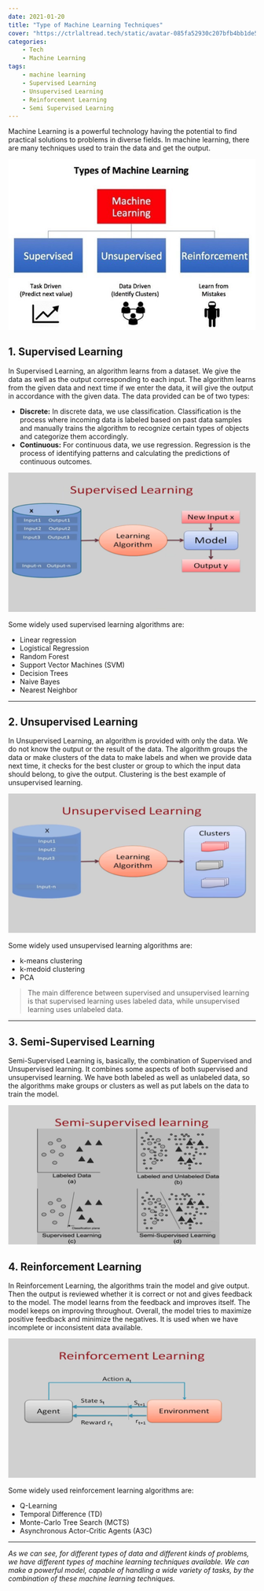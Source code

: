 ```yaml
---
date: 2021-01-20
title: "Type of Machine Learning Techniques"
cover: "https://ctrlaltread.tech/static/avatar-085fa52930c207bfb4bb1de51c68c5e9.png"
categories: 
    - Tech
    - Machine Learning
tags:
    - machine learning
    - Supervised Learning
    - Unsupervised Learning
    - Reinforcement Learning
    - Semi Supervised Learning
---
```


Machine Learning is a powerful technology having the potential to find practical solutions to problems in diverse fields. In machine learning, there are many techniques used to train the data and get the output.

![Types of machine learning](images/ml1.jpeg)

## 1. Supervised Learning

In Supervised Learning, an algorithm learns from a dataset. We give the data as well as the output corresponding to each input. The algorithm learns from the given data and next time if we enter the data, it will give the output in accordance with the given data. The data provided can be of two types:

+ **Discrete:** In discrete data, we use classification. Classification is the process where incoming data is labeled based on past data samples and manually trains the algorithm to recognize certain types of objects and categorize them accordingly.
+ **Continuous:** For continuous data, we use regression. Regression is the process of identifying patterns and calculating the predictions of continuous outcomes.
  
![Supervised Learning](images/ml2.png)

Some widely used supervised learning algorithms are:

+ Linear regression
+ Logistical Regression
+ Random Forest
+ Support Vector Machines (SVM)
+ Decision Trees
+ Naive Bayes
+ Nearest Neighbor

___

## 2. Unsupervised Learning

In Unsupervised Learning, an algorithm is provided with only the data. We do not know the output or the result of the data. The algorithm groups the data or make clusters of the data to make labels and when we provide data next time, it checks for the best cluster or group to which the input data should belong, to give the output. Clustering is the best example of unsupervised learning.

![Unsupervised Learning](images/ml3.png)

Some widely used unsupervised learning algorithms are:
- k-means clustering
- k-medoid clustering
- PCA

> The main difference between supervised and unsupervised learning is that supervised learning uses labeled data, while unsupervised learning uses unlabeled data.

___

## 3. Semi-Supervised Learning

Semi-Supervised Learning is, basically, the combination of Supervised and Unsupervised learning. It combines some aspects of both supervised and unsupervised learning. We have both labeled as well as unlabeled data, so the algorithms make groups or clusters as well as put labels on the data to train the model.

![Semi-Supervised Learning](images/ml4.png)

## 4. Reinforcement Learning

In Reinforcement Learning, the algorithms train the model and give output. Then the output is reviewed whether it is correct or not and gives feedback to the model. The model learns from the feedback and improves itself. The model keeps on improving throughout. Overall, the model tries to maximize positive feedback and minimize the negatives. It is used when we have incomplete or inconsistent data available.

![Reinforcement Learning](images/ml5.png)

Some widely used reinforcement learning algorithms are:
- Q-Learning
- Temporal Difference (TD)
- Monte-Carlo Tree Search (MCTS)
- Asynchronous Actor-Critic Agents (A3C)

___

_As we can see, for different types of data and different kinds of problems, we have different types of machine learning techniques available. We can make a powerful model, capable of handling a wide variety of tasks, by the combination of these machine learning techniques._
